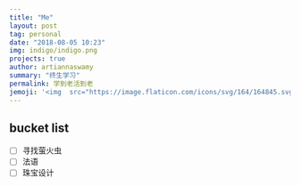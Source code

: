 ```yaml
---
title: "Me"
layout: post
tag: personal
date: "2018-08-05 10:23"
img: indigo/indigo.png
projects: true
author: artiannaswamy
summary: "终生学习"
permalink: 学到老活到老
jemoji: '<img  src="https://image.flaticon.com/icons/svg/164/164845.svg" height="20" width="20" align="absmiddle">'
---
```



## bucket list

- [ ] 寻找萤火虫
- [ ] 法语
- [ ] 珠宝设计
